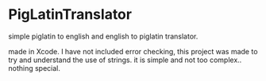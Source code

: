 # PigLatinTranslator
simple piglatin to english and english to piglatin translator. 


made in Xcode. 
I have not included error checking, this project was made to try and understand the use of strings. 
it is simple and not too complex.. nothing special.

